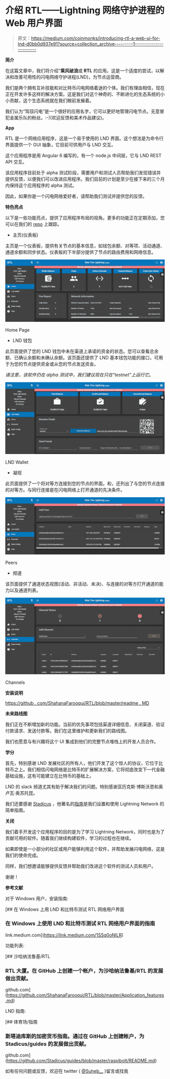 # 介绍 RTL——Lightning 网络守护进程的 Web 用户界面

> 原文：<https://medium.com/coinmonks/introducing-rtl-a-web-ui-for-lnd-d0bb0d937e91?source=collection_archive---------1----------------------->

**简介**

在这篇文章中，我们将介绍“**乘风破浪**或 **RTL** 的应用。这是一个适度的尝试，以解决和改善可用性的闪电网络守护进程(LND)，为节点运营商。

我们是两个拥有互补技能和对比特币闪电网络着迷的个体。我们有理由相信，现在正在开发许多这样的解决方案。这是我们对这个神奇的、不断进化的生态系统的小小贡献，这个生态系统就在我们眼前发展着。

我们认为“驾驭闪电”是一个很好的应用名字，它可以更好地管理闪电节点。无意冒犯金属乐队的粉丝。:-)(欢迎反馈和美术作品建议)。

**App**

RTL 是一个网络应用程序，这是一个易于使用的 LND 界面。这个想法是为命令行界面提供一个 GUI 抽象，它目前可供用户与 LND 交互。

这个应用程序是用 Angular 6 编写的，有一个 node.js 中间层，它与 LND REST API 交互。

该应用程序目前处于 alpha 测试阶段，需要用户和测试人员帮助我们发现错误并提供反馈，以便我们可以改进应用程序。我们目前的计划是至少在接下来的三个月内保持这个应用程序的 alpha 测试。

因此，如果你是一个闪电网络爱好者，请帮助我们测试并提供您的反馈。

**特色亮点**

以下是一些功能亮点，提供了应用程序布局的视角。更多的功能正在定期添加，您可以在我们的 [repo](https://github.com/ShahanaFarooqui/RTL/blob/master/Application_features.md) 上跟踪。

*   主页(仪表板)

主页是一个仪表板，提供有关节点的基本信息，如钱包余额、对等项、活动通道、通道余额和同步状态。仪表板的下半部分提供了节点的路由费用和网络信息。

![](img/2edfff1070075afb373b21edeac43177.png)

Home Page

*   LND 钱包

此页面提供了您的 LND 钱包中未在渠道上承诺的资金的状态。您可以查看总余额、已确认余额和未确认余额。该页面还提供了 LND 基本钱包功能的接口，可用于为您的节点提供资金或从您的节点发送资金。

*请注意，该软件仍在 alpha 测试中，我们建议现在只在“testnet”上运行它*。

![](img/27a1f5adf3c7f603bb7100300e03c83b.png)

LND Wallet

*   凝视

此页面提供了一个将对等方连接到您的节点的界面。和，还列出了与您的节点连接的对等方。与同行连接是在闪电网络上打开通道的先决条件。

![](img/2ce6e3b85bfb08b0022a000d5ab88eb1.png)

Peers

*   频道

该页面提供了通道状态视图(活动、非活动、未决)、与连接的对等方打开通道的能力以及通道列表。

![](img/3259ddc7182e1c14067e8ddf400ce415.png)

Channels

**安装说明**

[https://github . com/ShahanaFarooqui/RTL/blob/master/readme . MD](https://github.com/ShahanaFarooqui/RTL/blob/master/README.md)

**未来路线图**

我们正在不断增加新的功能。当前的优先事项包括渠道详细信息、关闭渠道、验证付款请求、发送付款等。我们在这里维护和更新我们的路线图。

我们也愿意与有兴趣将这个 UI 集成到他们的完整节点堆栈上的开发人员合作。

**学分**

首先，特别感谢 LND 发展社区的所有人，他们开发了这个惊人的协议，它位于比特币之上。我们相信闪电网络是比特币的扩展解决方案，它将彻底改变下一代金融基础设施，这有可能建立在比特币的基础上。

LND 的 slack 频道尤其有助于解决我们的问题。特别感谢亚历克斯·博斯沃思和奥卢瓦·奥苏托昆。

我们还要感谢 [Stadicus](https://medium.com/u/c1196417c2ab?source=post_page-----d0bb0d937e91--------------------------------) ，他著名的[指南](https://github.com/Stadicus/guides/blob/master/raspibolt/README.md)是我们设置和使用 Lightning Network 的简单指南。

**关闭**

我们着手开发这个应用程序的目的是为了学习 Lightning Network，同时也是为了贡献可用的软件。随着我们继续构建软件，学习的过程也在继续。

如果即使是一小部分的社区或用户能够利用这个软件，并帮助发展闪电网络，这是我们的使命完成。

同样，我们想邀请能够提供反馈并帮助我们改进这个软件的测试人员和用户。

谢谢！

**参考文献**

对于 Windows 用户，安装指南:

[](https://link.medium.com/1SSq0oNlLR) [## 在 Windows 上用 LND 和比特币测试 RTL 网络用户界面

### 在 Windows 上使用 LND 和比特币测试 RTL 网络用户界面的指南

link.medium.com](https://link.medium.com/1SSq0oNlLR) 

功能列表:

[](https://github.com/ShahanaFarooqui/RTL/blob/master/Application_features.md) [## 沙哈纳法鲁基/RTL

### RTL 大厦。在 GitHub 上创建一个帐户，为沙哈纳法鲁基/RTL 的发展做出贡献。

github.com](https://github.com/ShahanaFarooqui/RTL/blob/master/Application_features.md) 

LND 指南:

[](https://github.com/Stadicus/guides/blob/master/raspibolt/README.md) [## 体育场/指南

### 斯塔迪库斯的加密货币指南。通过在 GitHub 上创建帐户，为 Stadicus/guides 的发展做出贡献。

github.com](https://github.com/Stadicus/guides/blob/master/raspibolt/README.md) 

如有任何问题或反馈，欢迎在 twitter ( [@Suheb__](https://twitter.com/Suheb__) )留言或找我